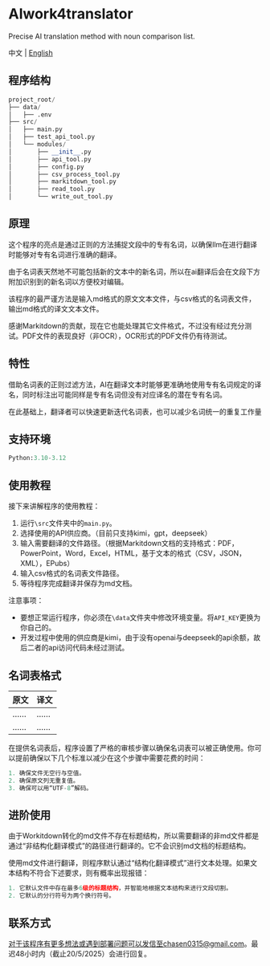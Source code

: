 # AIwork4translator

Precise AI translation method with noun comparison list.

中文 | [English](./README_en.md)

## 程序结构

```python
project_root/
├── data/
│   ├── .env
├── src/
│   ├── main.py
│   ├── test_api_tool.py
│   └── modules/
│       ├── __init__.py
│       ├── api_tool.py
│       ├── config.py
│       ├── csv_process_tool.py
│       ├── markitdown_tool.py
│       ├── read_tool.py
│       └── write_out_tool.py
```

## 原理

这个程序的亮点是通过正则的方法捕捉文段中的专有名词，以确保llm在进行翻译时能够对专有名词进行准确的翻译。

由于名词表天然地不可能包括新的文本中的新名词，所以在ai翻译后会在文段下方附加识别到的新名词以方便校对编辑。

该程序的最严谨方法是输入md格式的原文文本文件，与csv格式的名词表文件，输出md格式的译文文本文件。

感谢Markitdown的贡献，现在它也能处理其它文件格式，不过没有经过充分测试。PDF文件的表现良好（非OCR），OCR形式的PDF文件仍有待测试。

## 特性

借助名词表的正则过滤方法，AI在翻译文本时能够更准确地使用专有名词规定的译名，同时标注出可能同样是专有名词但没有对应译名的潜在专有名词。

在此基础上，翻译者可以快速更新迭代名词表，也可以减少名词统一的重复工作量

## 支持环境

```python
Python:3.10-3.12
```

## 使用教程

接下来讲解程序的使用教程：

1. 运行`\src`文件夹中的`main.py`。
2. 选择使用的API供应商。（目前只支持kimi，gpt，deepseek）
3. 输入需要翻译的文件路径。（根据Markitdown文档的支持格式：PDF，PowerPoint，Word，Excel，HTML，基于文本的格式（CSV，JSON，XML），EPubs）
4. 输入csv格式的名词表文件路径。
5. 等待程序完成翻译并保存为md文档。

注意事项：

- 要想正常运行程序，你必须在`\data`文件夹中修改环境变量。将`API_KEY`更换为你自己的。
- 开发过程中使用的供应商是kimi，由于没有openai与deepseek的api余额，故后二者的api访问代码未经过测试。

## 名词表格式

| 原文 | 译文 |
| --- | --- |
| …… | …… |
| …… | …… |

在提供名词表后，程序设置了严格的审核步骤以确保名词表可以被正确使用。你可以提前确保以下几个标准以减少在这个步骤中需要花费的时间：

```python
1. 确保文件无空行与空值。
2. 确保原文列无重复值。
3. 确保可以用“UTF-8”解码。
```

## 进阶使用

由于Workitdown转化的md文件不存在标题结构，所以需要翻译的非md文件都是通过“非结构化翻译模式”的路径进行翻译的。它不会识别md文档的标题结构。

使用md文件进行翻译，则程序默认通过“结构化翻译模式”进行文本处理。如果文本结构不符合下述要求，则有概率出现报错：

```python
1. 它默认文件中存在最多6级的标题结构，并智能地根据文本结构来进行文段切割。
2. 它默认的分行符号为两个换行符号。
```

## 联系方式

对于该程序有更多想法或遇到部署问题可以发信至chasen0315@gmail.com。最迟48小时内（截止20/5/2025）会进行回复。
